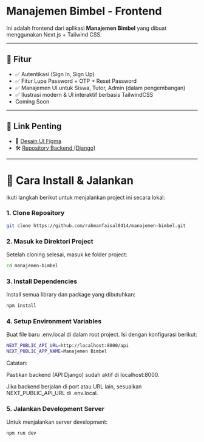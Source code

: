 # Manajemen Bimbel - Frontend

Ini adalah frontend dari aplikasi **Manajemen Bimbel** yang dibuat menggunakan Next.js + Tailwind CSS.

---

## 🎯 Fitur

- ✅ Autentikasi (Sign In, Sign Up)
- ✅ Fitur Lupa Password + OTP + Reset Password
- ✅ Manajemen UI untuk Siswa, Tutor, Admin (dalam pengembangan)
- ✅ Ilustrasi modern & UI interaktif berbasis TailwindCSS
- Coming Soon

---

## 📐 Link Penting

- 🎨 [Desain UI Figma](https://www.figma.com/design/xJptZfx4oK4eYOSoDRPeAE/UI-UX-LMS---Gluon-IT?node-id=0-1&t=0Rk034BKqJzwQqM3-1)
- 🛠️ [Repository Backend (Django)](https://github.com/rahmanfaisal0414/backend_bimbel)

---

# 🚀 Cara Install & Jalankan

Ikuti langkah berikut untuk menjalankan project ini secara lokal:

### 1. Clone Repository

```bash
git clone https://github.com/rahmanfaisal0414/manajemen-bimbel.git
```
### 2. Masuk ke Direktori Project

Setelah cloning selesai, masuk ke folder project:

```bash
cd manajemen-bimbel
```
### 3. Install Dependencies

Install semua library dan package yang dibutuhkan:

```bash
npm install
```

### 4. Setup Environment Variables

Buat file baru .env.local di dalam root project. Isi dengan konfigurasi berikut:

```bash
NEXT_PUBLIC_API_URL=http://localhost:8000/api
NEXT_PUBLIC_APP_NAME=Manajemen Bimbel
```

Catatan:

Pastikan backend (API Django) sudah aktif di localhost:8000.

Jika backend berjalan di port atau URL lain, sesuaikan NEXT_PUBLIC_API_URL di .env.local.

### 5. Jalankan Development Server

Untuk menjalankan server development:

```bash
npm run dev
```

